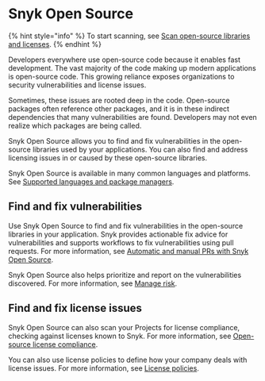 # Snyk Open Source

{% hint style="info" %}
To start scanning, see [Scan open-source libraries and licenses](../../scan-applications/start-scanning-using-the-cli-web-ui-or-api/scan-open-source-libraries-and-licenses/).
{% endhint %}

Developers everywhere use open-source code because it enables fast development. The vast majority of the code making up modern applications is open-source code. This growing reliance exposes organizations to security vulnerabilities and license issues.

Sometimes, these issues are rooted deep in the code. Open-source packages often reference other packages, and it is in these indirect dependencies that many vulnerabilities are found. Developers may not even realize which packages are being called.

Snyk Open Source allows you to find and fix vulnerabilities in the open-source libraries used by your applications. You can also find and address licensing issues in or caused by these open-source libraries.

Snyk Open Source is available in many common languages and platforms. See [Supported languages and package managers](../../scan-applications/supported-languages-and-frameworks/supported-languages-frameworks-and-feature-availability-overview.md).

## Find and fix vulnerabilities

Use Snyk Open Source to find and fix vulnerabilities in the open-source libraries in your application. Snyk provides actionable fix advice for vulnerabilities and supports workflows to fix vulnerabilities using pull requests. For more information, see [Automatic and manual PRs with Snyk Open Source](open-source-basics/).

Snyk Open Source also helps prioritize and report on the vulnerabilities discovered. For more information, see [Manage risk](../../manage-risk/).

## Find and fix license issues

Snyk Open Source can also scan your Projects for license compliance, checking against licenses known to Snyk. For more information, see [Open-source license compliance](../../scan-applications/start-scanning-using-the-cli-web-ui-or-api/scan-open-source-libraries-and-licenses/open-source-license-compliance.md).

You can also use license policies to define how your company deals with license issues. For more information, see [License policies](../../manage-issues/policies/license-policies/).
